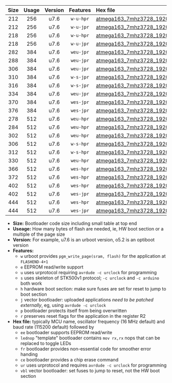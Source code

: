 |Size|Usage|Version|Features|Hex file|
|:-:|:-:|:-:|:-:|:--|
|212|256|u7.6|`w-u-hpr`|[atmega163_7mhz3728_19200bps_ur.hex](https://raw.githubusercontent.com/stefanrueger/urboot/main//atmega163_7mhz3728_19200bps_ur.hex)|
|212|256|u7.6|`w-u-jpr`|[atmega163_7mhz3728_19200bps_ur_vbl.hex](https://raw.githubusercontent.com/stefanrueger/urboot/main//atmega163_7mhz3728_19200bps_ur_vbl.hex)|
|218|256|u7.6|`w-u-hpr`|[atmega163_7mhz3728_19200bps_lednop_ur.hex](https://raw.githubusercontent.com/stefanrueger/urboot/main//atmega163_7mhz3728_19200bps_lednop_ur.hex)|
|218|256|u7.6|`w-u-jpr`|[atmega163_7mhz3728_19200bps_lednop_ur_vbl.hex](https://raw.githubusercontent.com/stefanrueger/urboot/main//atmega163_7mhz3728_19200bps_lednop_ur_vbl.hex)|
|282|384|u7.6|`weu-jpr`|[atmega163_7mhz3728_19200bps_ee_ur_vbl.hex](https://raw.githubusercontent.com/stefanrueger/urboot/main//atmega163_7mhz3728_19200bps_ee_ur_vbl.hex)|
|288|384|u7.6|`weu-jpr`|[atmega163_7mhz3728_19200bps_ee_lednop_ur_vbl.hex](https://raw.githubusercontent.com/stefanrueger/urboot/main//atmega163_7mhz3728_19200bps_ee_lednop_ur_vbl.hex)|
|306|384|u7.6|`weu-jpr`|[atmega163_7mhz3728_19200bps_ee_lednop_fr_ur_vbl.hex](https://raw.githubusercontent.com/stefanrueger/urboot/main//atmega163_7mhz3728_19200bps_ee_lednop_fr_ur_vbl.hex)|
|310|384|u7.6|`w-s-jpr`|[atmega163_7mhz3728_19200bps_vbl.hex](https://raw.githubusercontent.com/stefanrueger/urboot/main//atmega163_7mhz3728_19200bps_vbl.hex)|
|316|384|u7.6|`w-s-jpr`|[atmega163_7mhz3728_19200bps_lednop_vbl.hex](https://raw.githubusercontent.com/stefanrueger/urboot/main//atmega163_7mhz3728_19200bps_lednop_vbl.hex)|
|334|384|u7.6|`weu-jpr`|[atmega163_7mhz3728_19200bps_ee_lednop_fr_ce_ur_vbl.hex](https://raw.githubusercontent.com/stefanrueger/urboot/main//atmega163_7mhz3728_19200bps_ee_lednop_fr_ce_ur_vbl.hex)|
|370|384|u7.6|`wes-jpr`|[atmega163_7mhz3728_19200bps_ee_vbl.hex](https://raw.githubusercontent.com/stefanrueger/urboot/main//atmega163_7mhz3728_19200bps_ee_vbl.hex)|
|376|384|u7.6|`wes-jpr`|[atmega163_7mhz3728_19200bps_ee_lednop_vbl.hex](https://raw.githubusercontent.com/stefanrueger/urboot/main//atmega163_7mhz3728_19200bps_ee_lednop_vbl.hex)|
|278|512|u7.6|`weu-hpr`|[atmega163_7mhz3728_19200bps_ee_ur.hex](https://raw.githubusercontent.com/stefanrueger/urboot/main//atmega163_7mhz3728_19200bps_ee_ur.hex)|
|284|512|u7.6|`weu-hpr`|[atmega163_7mhz3728_19200bps_ee_lednop_ur.hex](https://raw.githubusercontent.com/stefanrueger/urboot/main//atmega163_7mhz3728_19200bps_ee_lednop_ur.hex)|
|302|512|u7.6|`weu-hpr`|[atmega163_7mhz3728_19200bps_ee_lednop_fr_ur.hex](https://raw.githubusercontent.com/stefanrueger/urboot/main//atmega163_7mhz3728_19200bps_ee_lednop_fr_ur.hex)|
|306|512|u7.6|`w-s-hpr`|[atmega163_7mhz3728_19200bps.hex](https://raw.githubusercontent.com/stefanrueger/urboot/main//atmega163_7mhz3728_19200bps.hex)|
|312|512|u7.6|`w-s-hpr`|[atmega163_7mhz3728_19200bps_lednop.hex](https://raw.githubusercontent.com/stefanrueger/urboot/main//atmega163_7mhz3728_19200bps_lednop.hex)|
|330|512|u7.6|`weu-hpr`|[atmega163_7mhz3728_19200bps_ee_lednop_fr_ce_ur.hex](https://raw.githubusercontent.com/stefanrueger/urboot/main//atmega163_7mhz3728_19200bps_ee_lednop_fr_ce_ur.hex)|
|366|512|u7.6|`wes-hpr`|[atmega163_7mhz3728_19200bps_ee.hex](https://raw.githubusercontent.com/stefanrueger/urboot/main//atmega163_7mhz3728_19200bps_ee.hex)|
|372|512|u7.6|`wes-hpr`|[atmega163_7mhz3728_19200bps_ee_lednop.hex](https://raw.githubusercontent.com/stefanrueger/urboot/main//atmega163_7mhz3728_19200bps_ee_lednop.hex)|
|402|512|u7.6|`wes-hpr`|[atmega163_7mhz3728_19200bps_ee_lednop_fr.hex](https://raw.githubusercontent.com/stefanrueger/urboot/main//atmega163_7mhz3728_19200bps_ee_lednop_fr.hex)|
|402|512|u7.6|`wes-jpr`|[atmega163_7mhz3728_19200bps_ee_lednop_fr_vbl.hex](https://raw.githubusercontent.com/stefanrueger/urboot/main//atmega163_7mhz3728_19200bps_ee_lednop_fr_vbl.hex)|
|444|512|u7.6|`wes-hpr`|[atmega163_7mhz3728_19200bps_ee_lednop_fr_ce.hex](https://raw.githubusercontent.com/stefanrueger/urboot/main//atmega163_7mhz3728_19200bps_ee_lednop_fr_ce.hex)|
|444|512|u7.6|`wes-jpr`|[atmega163_7mhz3728_19200bps_ee_lednop_fr_ce_vbl.hex](https://raw.githubusercontent.com/stefanrueger/urboot/main//atmega163_7mhz3728_19200bps_ee_lednop_fr_ce_vbl.hex)|

- **Size:** Bootloader code size including small table at top end
- **Useage:** How many bytes of flash are needed, ie, HW boot section or a multiple of the page size
- **Version:** For example, u7.6 is an urboot version, o5.2 is an optiboot version
- **Features:**
  + `w` urboot provides `pgm_write_page(sram, flash)` for the application at `FLASHEND-4+1`
  + `e` EEPROM read/write support
  + `u` uses urprotocol requiring `avrdude -c urclock` for programming
  + `s` uses skeleton of STK500v1 protocol; `-c urclock` and `-c arduino` both work
  + `h` hardware boot section: make sure fuses are set for reset to jump to boot section
  + `j` vector bootloader: uploaded applications *need to be patched externally*, eg, using `avrdude -c urclock`
  + `p` bootloader protects itself from being overwritten
  + `r` preserves reset flags for the application in the register R2
- **Hex file:** typically MCU name, oscillator frequency (16 MHz default) and baud rate (115200 default) followed by
  + `ee` bootloader supports EEPROM read/write
  + `lednop` "template" bootloader contains `mov rx,rx` nops that can be replaced to toggle LEDs
  + `fr` bootloader provides non-essential code for smoother error handing
  + `ce` bootloader provides a chip erase command
  + `ur` uses urprotocol and requires `avrdude -c urclock` for programming
  + `vbl` vector bootloader: set fuses to jump to reset, not the HW boot section
